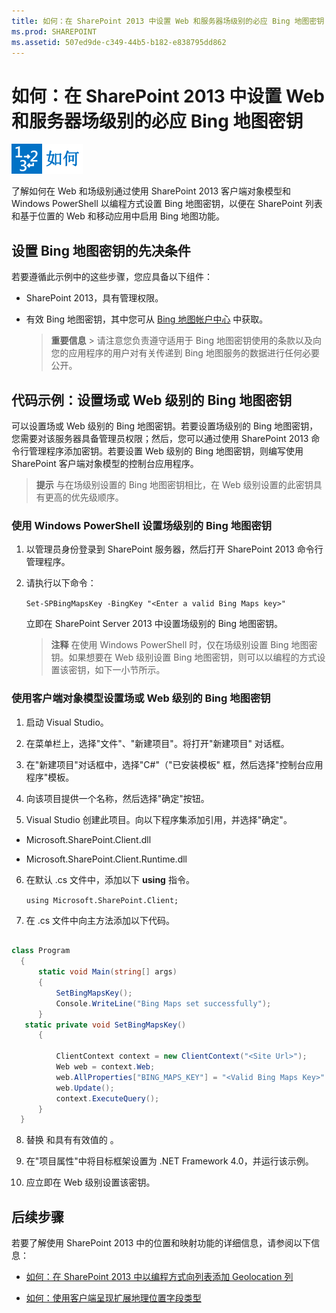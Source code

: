 ```yaml
---
title: 如何：在 SharePoint 2013 中设置 Web 和服务器场级别的必应 Bing 地图密钥
ms.prod: SHAREPOINT
ms.assetid: 507ed9de-c349-44b5-b182-e838795dd862
---
```



# 如何：在 SharePoint 2013 中设置 Web 和服务器场级别的必应 Bing 地图密钥

  
    
    
![操作方法主题](images/mod_icon_howto.png)
  
    
    

  
    
    

  
    
    
了解如何在 Web 和场级别通过使用 SharePoint 2013 客户端对象模型和 Windows PowerShell 以编程方式设置 Bing 地图密钥，以便在 SharePoint 列表和基于位置的 Web 和移动应用中启用 Bing 地图功能。

  
    
    


## 设置 Bing 地图密钥的先决条件
<a name="SP15Bing_prereq"> </a>

若要遵循此示例中的这些步骤，您应具备以下组件：
  
    
    

- SharePoint 2013，具有管理权限。
    
  
- 有效 Bing 地图密钥，其中您可从  [Bing 地图帐户中心](https://www.bingmapsportal.com/) 中获取。
    
    > **重要信息**
      > 请注意您负责遵守适用于 Bing 地图密钥使用的条款以及向您的应用程序的用户对有关传递到 Bing 地图服务的数据进行任何必要公开。 

## 代码示例：设置场或 Web 级别的 Bing 地图密钥
<a name="SP15Setbing_farm"> </a>

可以设置场或 Web 级别的 Bing 地图密钥。若要设置场级别的 Bing 地图密钥，您需要对该服务器具备管理员权限；然后，您可以通过使用 SharePoint 2013 命令行管理程序添加密钥。若要设置 Web 级别的 Bing 地图密钥，则编写使用 SharePoint 客户端对象模型的控制台应用程序。
  
    
    

> **提示**
> 与在场级别设置的 Bing 地图密钥相比，在 Web 级别设置的此密钥具有更高的优先级顺序。 
  
    
    


### 使用 Windows PowerShell 设置场级别的 Bing 地图密钥


1. 以管理员身份登录到 SharePoint 服务器，然后打开 SharePoint 2013 命令行管理程序。
    
  
2. 请执行以下命令： 
    
     `Set-SPBingMapsKey -BingKey "<Enter a valid Bing Maps key>"`
    
    立即在 SharePoint Server 2013 中设置场级别的 Bing 地图密钥。 
    
    > **注释**
      > 在使用 Windows PowerShell 时，仅在场级别设置 Bing 地图密钥。如果想要在 Web 级别设置 Bing 地图密钥，则可以以编程的方式设置该密钥，如下一小节所示。 

### 使用客户端对象模型设置场或 Web 级别的 Bing 地图密钥


1. 启动 Visual Studio。
    
  
2. 在菜单栏上，选择"文件"、"新建项目"。将打开"新建项目" 对话框。
    
  
3. 在"新建项目"对话框中，选择"C#"（"已安装模板" 框，然后选择"控制台应用程序"模板。
    
  
4. 向该项目提供一个名称，然后选择"确定"按钮。
    
  
5. Visual Studio 创建此项目。向以下程序集添加引用，并选择"确定"。
    
  - Microsoft.SharePoint.Client.dll
    
  
  - Microsoft.SharePoint.Client.Runtime.dll
    
  
6. 在默认 .cs 文件中，添加以下 **using** 指令。
    
     `using Microsoft.SharePoint.Client;`
    
  
7. 在 .cs 文件中向主方法添加以下代码。
    
  ```cs
  
class Program
    {
        static void Main(string[] args)
        {
            SetBingMapsKey();
            Console.WriteLine("Bing Maps set successfully");
        }
     static private void SetBingMapsKey()
        {

            ClientContext context = new ClientContext("<Site Url>");
            Web web = context.Web;
            web.AllProperties["BING_MAPS_KEY"] = "<Valid Bing Maps Key>"
            web.Update();
            context.ExecuteQuery();
        }    
    }

  ```

8. 替换 <Site Url> 和具有有效值的  _<Valid Bing Maps Key>_。
    
  
9. 在"项目属性"中将目标框架设置为 .NET Framework 4.0，并运行该示例。
    
  
10. 应立即在 Web 级别设置该密钥。 
    
  

## 后续步骤
<a name="SP15Bing_nextsteps"> </a>

若要了解使用 SharePoint 2013 中的位置和映射功能的详细信息，请参阅以下信息：
  
    
    

-  [如何：在 SharePoint 2013 中以编程方式向列表添加 Geolocation 列](how-to-add-a-geolocation-column-to-a-list-programmatically-in-sharepoint-2013.md)
    
  
-  [如何：使用客户端呈现扩展地理位置字段类型](how-to-extend-the-geolocation-field-type-using-client-side-rendering.md)
    
  

